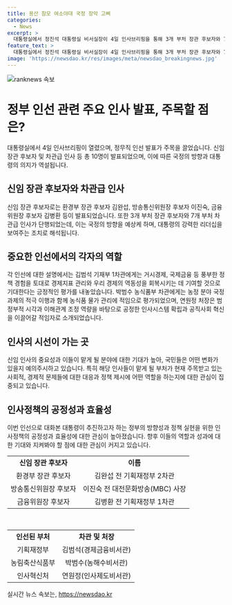 ```yaml
---
title: 용산 참모 여소야대 국정 장악 고삐
categories:
  - News
excerpt: >
  대통령실에서 정진석 대통령실 비서실장이 4일 인사브리핑을 통해 3개 부처 장관 후보자와 7개 부처 차관급 인사를 발표했다. 국정기조 강화와 공직사회 혁신을 위해 새로운 인선을 했다. 새로운 임명자들은 경제 주무부처와 농산물 물가 주무부처 등에서 민심과 관련된 현안을 다룰 것으로 예상된다. 이번 인선은 정부의 국정기조 강화를 통해 국정 장악력을 강화하고자 하는 것으로 풀이된다. 추가로 ‘문화계 블랙리스트’ 사건 연루자가 문제를 불러올 수도 있으나, 대통령실은 7일에도 차관급 정무직 인선을 발표할 예정이다.
feature_text: >
  대통령실에서 정진석 대통령실 비서실장이 4일 인사브리핑을 통해 3개 부처 장관 후보자와 7개 부처 차관급 인사를 발표했다. 국정기조 강화와 공직사회 혁신을 위해 새로운 인선을 했다. 새로운 임명자들은 경제 주무부처와 농산물 물가 주무부처 등에서 민심과 관련된 현안을 다룰 것으로 예상된다. 이번 인선은 정부의 국정기조 강화를 통해 국정 장악력을 강화하고자 하는 것으로 풀이된다. 추가로 ‘문화계 블랙리스트’ 사건 연루자가 문제를 불러올 수도 있으나, 대통령실은 7일에도 차관급 정무직 인선을 발표할 예정이다.
image: 'https://newsdao.kr/res/images/meta/newsdao_breakingnews.jpg'
---
```


<p><img src="https://newsdao.kr/res/images/meta/newsdao_breakingnews.jpg" alt="ranknews 속보" /></p>

<h1>정부 인선 관련 주요 인사 발표, 주목할 점은?</h1>

<p data-ke-size="size16">대통령실에서 4일 인사브리핑이 열렸으며, 정무직 인선 발표가 주목을 끌었습니다. 신임 장관 후보자 및 차관급 인사 등 총 10명이 발표되었으며, 이에 따른 국정의 방향과 대통령의 의지가 역설됩니다.</p>

<h2>신임 장관 후보자와 차관급 인사</h2>

<p data-ke-size="size16">신임 장관 후보자로는 환경부 장관 후보자 김완섭, 방송통신위원장 후보자 이진숙, 금융위원장 후보자 김병환 등이 발표되었습니다. 또한 3개 부처 장관 후보자와 7개 부처 차관급 인사가 단행되었는데, 이는 국정의 방향을 예상케 하며, 대통령의 강력한 리더십을 보여주는 조치로 해석됩니다.</p>

<h2>중요한 인선에서의 각자의 역할</h2>

<p data-ke-size="size16">각 인선에 대한 설명에서는 김범석 기재부 1차관에게는 거시경제, 국제금융 등 풍부한 정책 경험을 토대로 경제지표 관리와 우리 경제의 역동성을 회복시키는 데 기여할 것으로 기대한다는 긍정적인 평가를 내놓았습니다. 박범수 농식품부 차관에게는 농정 분야 국정과제의 적극 이행과 함께 농식품 물가 관리에 적임으로 평가되었으며, 연원정 처장은 범정부적 시각과 이해관계 조정 역량을 바탕으로 공정한 인사시스템 확립과 공직사회 혁신을 이끌어갈 적임자로 소개되었습니다.</p>

<h2>인사의 시선이 가는 곳</h2>

<p data-ke-size="size16">신임 인사의 중요성과 이들이 맡게 될 분야에 대한 기대가 높아, 국민들은 어떤 변화가 있을지 예의주시하고 있습니다. 특히 해당 인사들이 맡게 될 부처가 현재 주목받고 있는 사회적, 경제적 문제들에 대한 대응과 정책 제시에 어떤 역할을 하는지에 대한 관심이 집중되고 있습니다.</p>

<h2>인사정책의 공정성과 효율성</h2>

<p data-ke-size="size16">이번 인선으로 대화본 대통령이 추진하고자 하는 정부의 방향성과 정책 실현을 위한 인사정책의 공정성과 효율성에 대한 관심이 높아졌습니다. 향후 이들의 역할과 성과에 대한 기대와 지켜봐야 할 점에 대한 관심이 커지고 있습니다.</p>

<table>
    <tr>
        <td style="text-align: center; height: 17px;"><b>신임 장관 후보자</b></td>
        <td style="text-align: center; height: 17px;"><b>이름</b></td>
    </tr>
    <tr>
        <td style="text-align: center; height: 17px;">환경부 장관 후보자</td>
        <td style="text-align: center; height: 17px;">김완섭 전 기획재정부 2차관</td>
    </tr>
    <tr>
        <td style="text-align: center; height: 17px;">방송통신위원장 후보자</td>
        <td style="text-align: center; height: 17px;">이진숙 전 대전문화방송(MBC) 사장</td>
    </tr>
    <tr>
        <td style="text-align: center; height: 17px;">금융위원장 후보자</td>
        <td style="text-align: center; height: 17px;">김병환 전 기획재정부 1차관</td>
    </tr>
</table>

<p data-ke-size="size16">&nbsp;</p>

<table>
    <tr>
        <td style="text-align: center; height: 17px;"><b>인선된 부처</b></td>
        <td style="text-align: center; height: 17px;"><b>차관 및 처장</b></td>
    </tr>
    <tr>
        <td style="text-align: center; height: 17px;">기획재정부</td>
        <td style="text-align: center; height: 17px;">김범석(경제금융비서관)</td>
    </tr>
    <tr>
        <td style="text-align: center; height: 17px;">농림축산식품부</td>
        <td style="text-align: center; height: 17px;">박범수(농해수비서관)</td>
    </tr>
    <tr>
        <td style="text-align: center; height: 17px;">인사혁신처</td>
        <td style="text-align: center; height: 17px;">연원정(인사제도비서관)</td>
    </tr>
</table>
실시간 뉴스 속보는, <a href="https://newsdao.kr" rel="dofollow">https://newsdao.kr</a>


